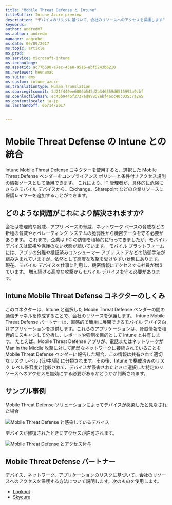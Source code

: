 ```yaml
---
title: "Mobile Threat Defense と Intune"
titleSuffix: Intune Azure preview
description: "デバイスのリスクに基づいて、会社のリソースへのアクセスを保護します"
keywords: 
author: andredm7
ms.author: andredm
manager: angrobe
ms.date: 06/09/2017
ms.topic: article
ms.prod: 
ms.service: microsoft-intune
ms.technology: 
ms.assetid: ac77b590-a7ec-45a0-9516-ebf5243b6210
ms.reviewer: heenamac
ms.suite: ems
ms.custom: intune-azure
ms.translationtype: Human Translation
ms.sourcegitcommit: 3d21f440ee6806b545d2b346559d6516993a9cbf
ms.openlocfilehash: ec45b9445f2737ad99852ebf46cc40c03537a2e5
ms.contentlocale: ja-jp
ms.lasthandoff: 06/14/2017


---
```


# <a name="mobile-threat-defense-integration-with-intune"></a>Mobile Threat Defense の Intune との統合


Intune Mobile Threat Defense コネクターを使用すると、選択した Mobile Threat Defense ベンダーをコンプライアンス ポリシーと条件付きアクセス規則の情報ソースとして活用できます。 これにより、IT 管理者が、具体的に危険にさらさモバイル デバイスから、Exchange、Sharepoint などの企業リソースに保護レイヤーを追加することができます。

## <a name="what-problem-does-this-solve"></a>どのような問題がこれにより解決されますか?

会社は物理的な脅威、アプリ ベースの脅威、ネットワーク ベースの脅威などの新種の脅威やオペレーティング システムの脆弱性から機密データを守る必要があります。
これまで、企業は PC の防御を積極的に行ってきましたが、モバイル デバイスは監視や保護のない状態が続いています。 モバイル プラットフォームには、アプリの分離や検証済みコンシューマー アプリ ストアなどの防御手法が組み込まれていますが、依然として高度な攻撃を受けやすい状態にあります。 現在、モバイル デバイスを仕事に利用し、機密情報にアクセスする社員が増えています。 増え続ける高度な攻撃からモバイル デバイスを守る必要があります。

## <a name="how-the-intune-mobile-threat-defense-connectors-work"></a>Intune Mobile Threat Defense コネクターのしくみ

このコネクターは、Intune と選択した Mobile Threat Defense ベンダーの間の通信チャネルを作成することで、会社のリソースを保護します。 Intune Mobile Threat Defense パートナーは、直感的で簡単に展開できるモバイル デバイス向けアプリケーションを提供します。これらのアプリケーションは、脅威情報を積極的にスキャンして分析し、レポートや強制を目的として Intune と共有します。 たとえば、Mobile Threat Defense アプリが、電話またはネットワークが Man in the Middle 攻撃に対して脆弱なネットワークに接続されていることを Mobile Threat Defense ベンダーに報告した場合、この情報は共有されて適切なリスク レベル (低/中/高) に分類されます。その後、Intune で構成済みのリスク レベル許容度と比較されて、デバイスが侵害されたときに選択した特定のリソースへのアクセスを無効にする必要があるかどうかが判断されます。

## <a name="sample-scenarios"></a>サンプル事例

Mobile Threat Defense ソリューションによってデバイスが感染したと見なされた場合

![Mobile Threat Defense と感染しているデバイス](./media/MTD-image-1.png)

デバイスが修復されたときにアクセスが許可されます。

![Mobile Threat Defense とアクセス付与](./media/MTD-image-2.png)

## <a name="mobile-threat-defense-partners"></a>Mobile Threat Defense パートナー

デバイス、ネットワーク、アプリケーションのリスクに基づいて、会社のリソースへのアクセスを保護する方法について説明します。次のものを使用します。

- [Lookout](lookout-mobile-threat-defense-connector.md)
- [Skycure](skycure-mobile-threat-defense-connector.md)
